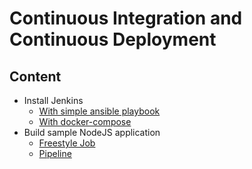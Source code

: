 # Continuous Integration and Continuous Deployment

## Content
* Install Jenkins
  * [With simple ansible playbook](jenkins-ansible)
  * [With docker-compose](jenkins-docker-compose)
* Build sample NodeJS application
  * [Freestyle Job](example-nodejs-app/freestyle)
  * [Pipeline](example-nodejs-app/pipeline)